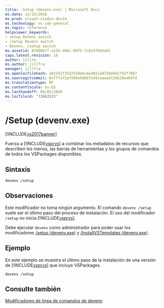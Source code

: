 ```yaml
---
title: -Setup (devenv.exe) | Microsoft Docs
ms.date: 11/15/2016
ms.prod: visual-studio-dev14
ms.technology: vs-ide-general
ms.topic: reference
helpviewer_keywords:
- setup Devenv switch
- /setup Devenv switch
- Devenv, /setup switch
ms.assetid: 87608b7f-a156-400c-80f5-fc823f843e61
caps.latest.revision: 19
author: jillre
ms.author: jillfra
manager: jillfra
ms.openlocfilehash: a923d1f3532548ebc6ed651a0739e0e5792f7967
ms.sourcegitcommit: 6cfffa72af599a9d667249caaaa411bb28ea69fd
ms.translationtype: MT
ms.contentlocale: es-ES
ms.lasthandoff: 09/02/2020
ms.locfileid: "72663533"
---
```

# <a name="setup-devenvexe"></a>/Setup (devenv.exe)
[!INCLUDE[vs2017banner](../../includes/vs2017banner.md)]

Fuerza a [!INCLUDE[vsprvs](../../includes/vsprvs-md.md)] a combinar los metadatos de recursos que describen los menús, las barras de herramientas y los grupos de comandos de todos los VSPackages disponibles.

## <a name="syntax"></a>Sintaxis

```
devenv /setup
```

## <a name="remarks"></a>Observaciones
 Este modificador no toma ningún argumento. El comando `devenv /setup` suele ser el último paso del proceso de instalación. El uso del modificador `/setup` no inicia [!INCLUDE[vsprvs](../../includes/vsprvs-md.md)].

 Debe ejecutar `devenv` como administrador para poder usar los modificadores [/setup (devenv.exe)](../../ide/reference/setup-devenv-exe.md) y [/InstallVSTemplates (devenv.exe)](../../ide/reference/installvstemplates-devenv-exe.md) .

## <a name="example"></a>Ejemplo
 En este ejemplo se muestra el último paso de la instalación de una versión de [!INCLUDE[vsprvs](../../includes/vsprvs-md.md)] que incluye VSPackages.

```
devenv /setup
```

## <a name="see-also"></a>Consulte también
 [Modificadores de línea de comandos de devenv](../../ide/reference/devenv-command-line-switches.md)
